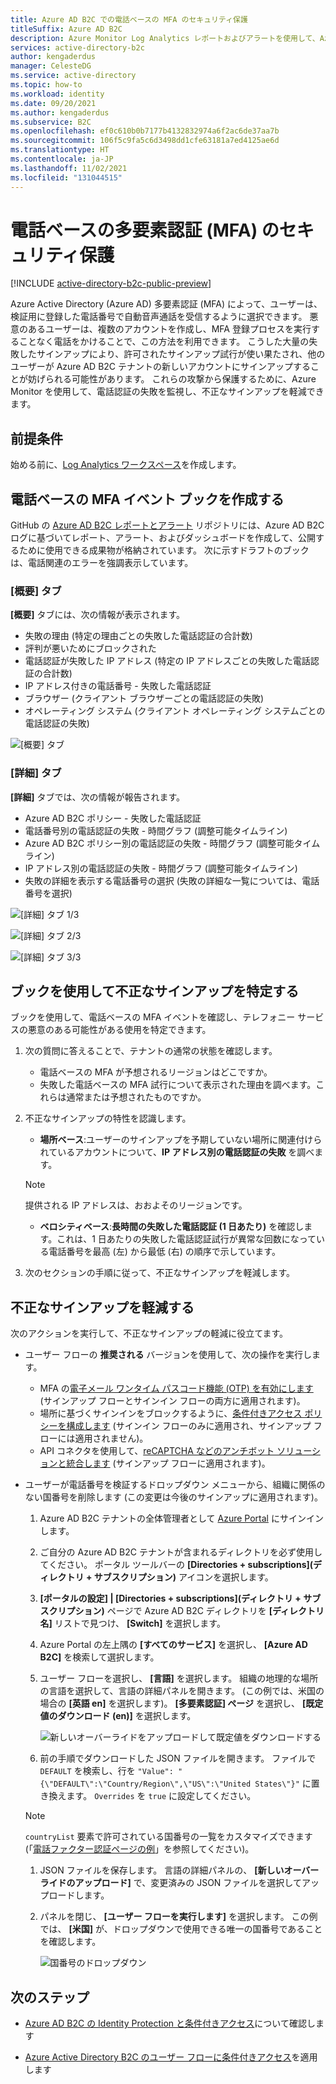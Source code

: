 ```yaml
---
title: Azure AD B2C での電話ベースの MFA のセキュリティ保護
titleSuffix: Azure AD B2C
description: Azure Monitor Log Analytics レポートおよびアラートを使用して、Azure AD B2C テナントの電話ベースの多要素認証 (MFA) をセキュリティで保護するためのヒントについて説明します。 ブックを使用して、不正な電話認証を特定し、不正なサインアップを軽減します。 =
services: active-directory-b2c
author: kengaderdus
manager: CelesteDG
ms.service: active-directory
ms.topic: how-to
ms.workload: identity
ms.date: 09/20/2021
ms.author: kengaderdus
ms.subservice: B2C
ms.openlocfilehash: ef0c610b0b7177b4132832974a6f2ac6de37aa7b
ms.sourcegitcommit: 106f5c9fa5c6d3498dd1cfe63181a7ed4125ae6d
ms.translationtype: HT
ms.contentlocale: ja-JP
ms.lasthandoff: 11/02/2021
ms.locfileid: "131044515"
---
```

# <a name="securing-phone-based-multi-factor-authentication-mfa"></a>電話ベースの多要素認証 (MFA) のセキュリティ保護

[!INCLUDE [active-directory-b2c-public-preview](../../includes/active-directory-b2c-public-preview.md)]

Azure Active Directory (Azure AD) 多要素認証 (MFA) によって、ユーザーは、検証用に登録した電話番号で自動音声通話を受信するように選択できます。 悪意のあるユーザーは、複数のアカウントを作成し、MFA 登録プロセスを実行することなく電話をかけることで、この方法を利用できます。 こうした大量の失敗したサインアップにより、許可されたサインアップ試行が使い果たされ、他のユーザーが Azure AD B2C テナントの新しいアカウントにサインアップすることが妨げられる可能性があります。 これらの攻撃から保護するために、Azure Monitor を使用して、電話認証の失敗を監視し、不正なサインアップを軽減できます。

## <a name="prerequisites"></a>前提条件

始める前に、[Log Analytics ワークスペース](azure-monitor.md)を作成します。

## <a name="create-a-phone-based-mfa-events-workbook"></a>電話ベースの MFA イベント ブックを作成する

GitHub の [Azure AD B2C レポートとアラート](https://github.com/azure-ad-b2c/siem#phone-authentication-failures) リポジトリには、Azure AD B2C ログに基づいてレポート、アラート、およびダッシュボードを作成して、公開するために使用できる成果物が格納されています。 次に示すドラフトのブックは、電話関連のエラーを強調表示しています。

### <a name="overview-tab"></a>[概要] タブ

**[概要]** タブには、次の情報が表示されます。

- 失敗の理由 (特定の理由ごとの失敗した電話認証の合計数)
- 評判が悪いためにブロックされた
- 電話認証が失敗した IP アドレス (特定の IP アドレスごとの失敗した電話認証の合計数)
- IP アドレス付きの電話番号 - 失敗した電話認証
- ブラウザー (クライアント ブラウザーごとの電話認証の失敗)
- オペレーティング システム (クライアント オペレーティング システムごとの電話認証の失敗)

![[概要] タブ](media/phone-based-mfa/overview-tab.png)

### <a name="details-tab"></a>[詳細] タブ

**[詳細]** タブでは、次の情報が報告されます。

- Azure AD B2C ポリシー - 失敗した電話認証
- 電話番号別の電話認証の失敗 - 時間グラフ (調整可能タイムライン)
- Azure AD B2C ポリシー別の電話認証の失敗 - 時間グラフ (調整可能タイムライン)
- IP アドレス別の電話認証の失敗 - 時間グラフ (調整可能タイムライン)
- 失敗の詳細を表示する電話番号の選択 (失敗の詳細な一覧については、電話番号を選択)

![[詳細] タブ 1/3](media/phone-based-mfa/details-tab-1.png)

![[詳細] タブ 2/3](media/phone-based-mfa/details-tab-2.png)

![[詳細] タブ 3/3](media/phone-based-mfa/details-tab-3.png)

## <a name="use-the-workbook-to-identify-fraudulent-sign-ups"></a>ブックを使用して不正なサインアップを特定する

ブックを使用して、電話ベースの MFA イベントを確認し、テレフォニー サービスの悪意のある可能性がある使用を特定できます。

1. 次の質問に答えることで、テナントの通常の状態を確認します。

   - 電話ベースの MFA が予想されるリージョンはどこですか。
   - 失敗した電話ベースの MFA 試行について表示された理由を調べます。これらは通常または予想されたものですか。

2. 不正なサインアップの特性を認識します。

   - **場所ベース**:ユーザーのサインアップを予期していない場所に関連付けられているアカウントについて、**IP アドレス別の電話認証の失敗** を調べます。

   > [!NOTE]
   > 提供される IP アドレスは、おおよそのリージョンです。

   - **ベロシティベース**:**長時間の失敗した電話認証 (1 日あたり)** を確認します。これは、1 日あたりの失敗した電話認証試行が異常な回数になっている電話番号を最高 (左) から最低 (右) の順序で示しています。

3. 次のセクションの手順に従って、不正なサインアップを軽減します。
 

## <a name="mitigate-fraudulent-sign-ups"></a>不正なサインアップを軽減する

次のアクションを実行して、不正なサインアップの軽減に役立てます。

- ユーザー フローの **推奨される** バージョンを使用して、次の操作を実行します。
     
   - MFA の[電子メール ワンタイム パスコード機能 (OTP) を有効にします](phone-authentication-user-flows.md) (サインアップ フローとサインイン フローの両方に適用されます)。
   - 場所に基づくサインインをブロックするように、[条件付きアクセス ポリシーを構成します](conditional-access-user-flow.md) (サインイン フローのみに適用され、サインアップ フローには適用されません)。
   - API コネクタを使用して、[reCAPTCHA などのアンチボット ソリューションと統合します](https://github.com/Azure-Samples/active-directory-b2c-node-sign-up-user-flow-captcha) (サインアップ フローに適用されます)。

- ユーザーが電話番号を検証するドロップダウン メニューから、組織に関係のない国番号を削除します (この変更は今後のサインアップに適用されます)。
    
   1. Azure AD B2C テナントの全体管理者として [Azure Portal](https://portal.azure.com) にサインインします。
   1. ご自分の Azure AD B2C テナントが含まれるディレクトリを必ず使用してください。 ポータル ツールバーの **[Directories + subscriptions]\(ディレクトリ + サブスクリプション\)** アイコンを選択します。
   1. **[ポータルの設定] | [Directories + subscriptions]\(ディレクトリ + サブスクリプション\)** ページで Azure AD B2C ディレクトリを **[ディレクトリ名]** リストで見つけ、 **[Switch]** を選択します。
   1. Azure Portal の左上隅の **[すべてのサービス]** を選択し、 **[Azure AD B2C]** を検索して選択します。
   1. ユーザー フローを選択し、 **[言語]** を選択します。 組織の地理的な場所の言語を選択して、言語の詳細パネルを開きます。 (この例では、米国の場合の **[英語 en]** を選択します)。 **[多要素認証] ページ** を選択し、 **[既定値のダウンロード (en)]** を選択します。
 
      ![新しいオーバーライドをアップロードして既定値をダウンロードする](media/phone-based-mfa/download-defaults.png)

   1. 前の手順でダウンロードした JSON ファイルを開きます。 ファイルで `DEFAULT` を検索し、行を `"Value": "{\"DEFAULT\":\"Country/Region\",\"US\":\"United States\"}"` に置き換えます。 `Overrides` を `true` に設定してください。

   > [!NOTE]
   > `countryList` 要素で許可されている国番号の一覧をカスタマイズできます (「[電話ファクター認証ページの例](localization-string-ids.md#phone-factor-authentication-page-example)」を参照してください)。

   1. JSON ファイルを保存します。 言語の詳細パネルの、 **[新しいオーバーライドのアップロード]** で、変更済みの JSON ファイルを選択してアップロードします。
   1. パネルを閉じ、 **[ユーザー フローを実行します]** を選択します。 この例では、 **[米国]** が、ドロップダウンで使用できる唯一の国番号であることを確認します。
 
      ![国番号のドロップダウン](media/phone-based-mfa/country-code-drop-down.png)

## <a name="next-steps"></a>次のステップ

- [Azure AD B2C の Identity Protection と条件付きアクセス](conditional-access-identity-protection-overview.md)について確認します 

- [Azure Active Directory B2C のユーザー フローに条件付きアクセス](conditional-access-user-flow.md)を適用します
